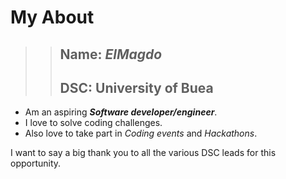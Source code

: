 # My About

>> ## Name: *ElMagdo*
>> ## DSC: University of Buea

- Am an aspiring ***Software developer/engineer***.  
- I love to solve coding challenges.  
- Also love to take part in *Coding events* and *Hackathons*.  

I want to say a big thank you to all the various DSC leads for this opportunity.
